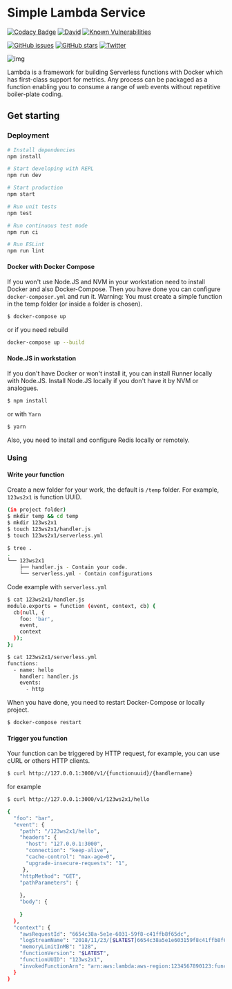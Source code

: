 # Simple Lambda Service

[![Codacy Badge](https://api.codacy.com/project/badge/Grade/c4d781bc8ecd430b95385f8a4bc0fec5)](https://www.codacy.com/app/Deissh/lambda?utm_source=github.com&amp;utm_medium=referral&amp;utm_content=deissh/lambda&amp;utm_campaign=Badge_Grade)
[![David](https://img.shields.io/david/deissh/lambda.svg)](https://david-dm.org/deissh/lambda)
[![Known Vulnerabilities](https://snyk.io/test/github/deissh/lambda/badge.svg)](https://snyk.io/test/github/deissh/lambda)

[![GitHub issues](https://img.shields.io/github/issues/deissh/lambda.svg)](https://github.com/deissh/lambda/issues)
[![GitHub stars](https://img.shields.io/github/stars/deissh/lambda.svg)](https://github.com/deissh/lambda/stargazers)
[![Twitter](https://img.shields.io/twitter/url/https/github.com/deissh/lambda.svg?style=social)](https://twitter.com/intent/tweet?text=Wow:&url=https%3A%2F%2Fgithub.com%2Fdeissh%2Flambda)

![img](https://blog.alexellis.io/content/images/2017/08/clip-1.png)

Lambda is a framework for building Serverless functions with Docker which has first-class support for metrics. Any process can be packaged as a function enabling you to consume a range of web events without repetitive boiler-plate coding.

## Get starting

### Deployment

``` bash
# Install dependencies
npm install

# Start developing with REPL
npm run dev

# Start production
npm start

# Run unit tests
npm test

# Run continuous test mode
npm run ci

# Run ESLint
npm run lint
```

#### Docker with Docker Compose

If you won't use Node.JS and NVM in your workstation need to install Docker and also Docker-Compose. Then you have done you can configure `docker-composer.yml` and run it.
Warning: You must create a simple function in the temp folder (or inside a folder is chosen).

```bash
$ docker-compose up
```

or if you need rebuild

```bash
docker-compose up --build
```

#### Node.JS in workstation

If you don't have Docker or won't install it, you can install Runner locally with Node.JS. Install Node.JS locally if you don't have it by NVM or analogues.

```bash
$ npm install
```

or with `Yarn`

```bash
$ yarn
```

Also, you need to install and configure Redis locally or remotely.

### Using

#### Write your function

Create a new folder for your work, the default is `/temp` folder. For example, `123ws2x1` is function UUID.

```bash
(in project folder)
$ mkdir temp && cd temp
$ mkdir 123ws2x1
$ touch 123ws2x1/handler.js
$ touch 123ws2x1/serverless.yml
```


```bash
$ tree .
.
└── 123ws2x1
    ├── handler.js - Contain your code.
    └── serverless.yml - Contain configurations
```

Code example with `serverless.yml`

```bash
$ cat 123ws2x1/handler.js
module.exports = function (event, context, cb) {
  cb(null, {
    foo: 'bar',
    event,
    context
  });
};

$ cat 123ws2x1/serverless.yml
functions:
  - name: hello
    handler: handler.js
    events:
      - http
```

When you have done, you need to restart Docker-Compose or locally project.

```bash
$ docker-compose restart
```

#### Trigger you function

Your function can be triggered by HTTP request, for example, you can use cURL or others HTTP clients.

```bash
$ curl http://127.0.0.1:3000/v1/{functionuuid}/{handlername}
```

for example

```bash
$ curl http://127.0.0.1:3000/v1/123ws2x1/hello

{
  "foo": "bar",
  "event": {
    "path": "/123ws2x1/hello",
    "headers": {
      "host": "127.0.0.1:3000",
      "connection": "keep-alive",
      "cache-control": "max-age=0",
      "upgrade-insecure-requests": "1",
     },
    "httpMethod": "GET",
    "pathParameters": {
      
    },
    "body": {
      
    }
  },
  "context": {
    "awsRequestId": "6654c38a-5e1e-6031-59f8-c41ffb8f65dc",
    "logStreamName": "2018/11/23/[$LATEST]6654c38a5e1e603159f8c41ffb8f65dc",
    "memoryLimitInMB": "128",
    "functionVersion": "$LATEST",
    "functionUUID": "123ws2x1",
    "invokedFunctionArn": "arn:aws:lambda:aws-region:1234567890123:function:123ws2x1"
  }
}
```
